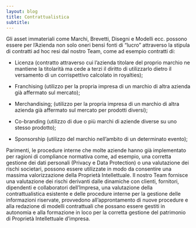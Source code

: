 ```yaml
---
layout: blog
title: Contrattualistica
subtitle: 
---
```


Gli asset immateriali come Marchi, Brevetti, Disegni e Modelli ecc. possono essere per l’Azienda non solo
oneri bensì fonti di “lucro” attraverso la stipula di contratti ad hoc resi dal nostro Team, come ad esempio
contratti di:
* Licenza (contratto attraverso cui l’azienda titolare del proprio marchio ne mantiene la titolarità ma
cede a terzi il diritto di utilizzarlo dietro il versamento di un corrispettivo calcolato in royalties);

* Franchising (utilizzo per la propria impresa di un marchio di altra azienda già affermato sul
mercato);

* Merchandising; (utilizzo per la propria impresa di un marchio di altra azienda già affermato sul
mercato per prodotti diversi);

* Co-branding (utilizzo di due o più marchi di aziende diverse su uno stesso prodotto);
  
* Sponsorship (utilizzo del marchio nell’ambito di un determinato evento);

Parimenti, le procedure interne che molte aziende hanno già implementato per ragioni di compliance
normativa come, ad esempio, una corretta gestione dei dati personali (Privacy e Data Protection) o una
valutazione dei rischi societari, possono essere utilizzate in modo da consentire una massima valorizzazione
della Proprietà Intellettuale.
Il nostro Team fornisce una valutazione dei rischi derivanti dalle dinamiche con clienti, fornitori, dipendenti
e collaboratori dell’Impresa, una valutazione della contrattualistica esistente e delle procedure interne per
la gestione delle informazioni riservate, provvedono all’approntamento di nuove procedure e alla redazione
di modelli contrattuali che possano essere gestiti in autonomia e alla formazione in loco per la corretta
gestione del patrimonio di Proprietà Intellettuale d’impresa.